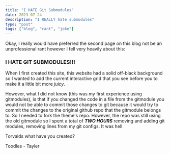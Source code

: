 ```yaml
---
title: "I HATE Git Submodules"
date: 2023-07-24
description: "I REALLY hate submodules"
type: "post"
tags: ["blog", "rant", "joke"]
---
```


Okay, I really would have preferred the second page on this blog not be an unprofessional rant however I fell very heavily about this:

### I HATE GIT SUBMODULES!!!

When I first created this site, this website had a solid off-black background so I wanted to add the current interactive grid that you see before you to make it a little bit more *juicy*.

However, what I did not know (this was my first experience using gitmodules), is that if you changed the code in a file from the gitmodule you would not be able to commit those changes to git because it would try to commit the changes to the original github repo that the gitmodule belongs to. So I needed to fork the theme's repo. However, the repo was still using the old gitmodule so I spent a total of ***TWO HOURS*** removing and adding git modules, removing lines from my git configs. It was hell

Torvalds what have you created?

Toodles
    - Tayler
